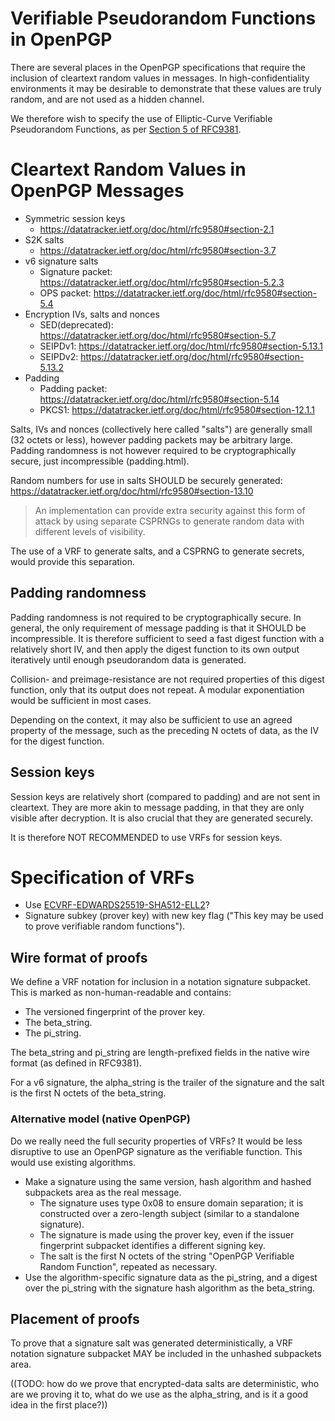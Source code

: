 # Verifiable Pseudorandom Functions in OpenPGP

There are several places in the OpenPGP specifications that require the inclusion of cleartext random values in messages.
In high-confidentiality environments it may be desirable to demonstrate that these values are truly random, and are not used as a hidden channel.

We therefore wish to specify the use of Elliptic-Curve Verifiable Pseudorandom Functions, as per [Section 5 of RFC9381](https://www.rfc-editor.org/rfc/rfc9381.html#section-5).

# Cleartext Random Values in OpenPGP Messages

* Symmetric session keys
    * https://datatracker.ietf.org/doc/html/rfc9580#section-2.1
* S2K salts
    * https://datatracker.ietf.org/doc/html/rfc9580#section-3.7
* v6 signature salts
    * Signature packet: https://datatracker.ietf.org/doc/html/rfc9580#section-5.2.3
    * OPS packet: https://datatracker.ietf.org/doc/html/rfc9580#section-5.4
* Encryption IVs, salts and nonces
    * SED(deprecated): https://datatracker.ietf.org/doc/html/rfc9580#section-5.7
    * SEIPDv1: https://datatracker.ietf.org/doc/html/rfc9580#section-5.13.1
    * SEIPDv2: https://datatracker.ietf.org/doc/html/rfc9580#section-5.13.2
* Padding
    * Padding packet: https://datatracker.ietf.org/doc/html/rfc9580#section-5.14
    * PKCS1: https://datatracker.ietf.org/doc/html/rfc9580#section-12.1.1

Salts, IVs and nonces (collectively here called "salts") are generally small (32 octets or less), however padding packets may be arbitrary large.
Padding randomness is not however required to be cryptographically secure, just incompressible (padding.html).

Random numbers for use in salts SHOULD be securely generated: https://datatracker.ietf.org/doc/html/rfc9580#section-13.10

> An implementation can provide extra security against this form of attack by using separate CSPRNGs to generate random data with different levels of visibility.

The use of a VRF to generate salts, and a CSPRNG to generate secrets, would provide this separation.

## Padding randomness

Padding randomness is not required to be cryptographically secure.
In general, the only requirement of message padding is that it SHOULD be incompressible.
It is therefore sufficient to seed a fast digest function with a relatively short IV, and then apply the digest function to its own output iteratively until enough pseudorandom data is generated.

Collision- and preimage-resistance are not required properties of this digest function, only that its output does not repeat.
A modular exponentiation would be sufficient in most cases.

Depending on the context, it may also be sufficient to use an agreed property of the message, such as the preceding N octets of data, as the IV for the digest function.

## Session keys

Session keys are relatively short (compared to padding) and are not sent in cleartext.
They are more akin to message padding, in that they are only visible after decryption.
It is also crucial that they are generated securely.

It is therefore NOT RECOMMENDED to use VRFs for session keys.

# Specification of VRFs

* Use [ECVRF-EDWARDS25519-SHA512-ELL2](https://www.rfc-editor.org/rfc/rfc9381.html#section-5.5)?
* Signature subkey (prover key) with new key flag ("This key may be used to prove verifiable random functions").

## Wire format of proofs

We define a VRF notation for inclusion in a notation signature subpacket.
This is marked as non-human-readable and contains:

* The versioned fingerprint of the prover key.
* The beta_string.
* The pi_string.

The beta_string and pi_string are length-prefixed fields in the native wire format (as defined in RFC9381).

For a v6 signature, the alpha_string is the trailer of the signature and the salt is the first N octets of the beta_string.

### Alternative model (native OpenPGP)

Do we really need the full security properties of VRFs?
It would be less disruptive to use an OpenPGP signature as the verifiable function.
This would use existing algorithms.

* Make a signature using the same version, hash algorithm and hashed subpackets area as the real message.
    * The signature uses type 0x08 to ensure domain separation; it is constructed over a zero-length subject (similar to a standalone signature).
    * The signature is made using the prover key, even if the issuer fingerprint subpacket identifies a different signing key.
    * The salt is the first N octets of the string "OpenPGP Verifiable Random Function", repeated as necessary.
* Use the algorithm-specific signature data as the pi_string, and a digest over the pi_string with the signature hash algorithm as the beta_string.

## Placement of proofs

To prove that a signature salt was generated deterministically, a VRF notation signature subpacket MAY be included in the unhashed subpackets area.

((TODO: how do we prove that encrypted-data salts are deterministic, who are we proving it to, what do we use as the alpha_string, and is it a good idea in the first place?))
